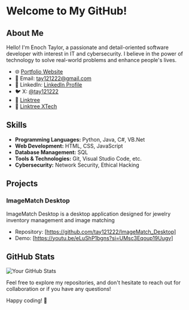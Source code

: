 # Welcome to My GitHub!

## About Me

Hello! I'm Enoch Taylor, a passionate and detail-oriented software developer with interest in IT and cybersecurity. I believe in the power of technology to solve real-world problems and enhance people's lives.

- 🌐 [Portfolio Website](https://xtechsoftwarelib.com/)
- 📧 Email: tay121222@gmail.com
- 💼 LinkedIn: [LinkedIn Profile](https://www.linkedin.com/in/taylor-enoch-6176177a/)
- 🐦 X: [@tay121222](https://twitter.com/tay121222)
- 🔗 [Linktree](https://linktr.ee/tay121222)
- 🔗 [Linktree XTech](https://linktr.ee/xtechitsupport)

## Skills

- **Programming Languages:** Python, Java, C#, VB.Net
- **Web Development:** HTML, CSS, JavaScript
- **Database Management:** SQL
- **Tools & Technologies:** Git, Visual Studio Code, etc.
- **Cybersecurity:** Network Security, Ethical Hacking

## Projects

### ImageMatch Desktop

ImageMatch Desktop is a desktop application designed for jewelry inventory management and image matching

- Repository: [https://github.com/tay121222/ImageMatch_Desktop]
- Demo: [https://youtu.be/eLuShP1bgns?si=UMsc3Eqoup19Uugv]

## GitHub Stats

![Your GitHub Stats](https://github-readme-stats.vercel.app/api?username=tay121222&show_icons=true&theme=radical)

Feel free to explore my repositories, and don't hesitate to reach out for collaboration or if you have any questions!

Happy coding! 🚀


<!---
tay121222/tay121222 is a ✨ special ✨ repository because its `README.md` (this file) appears on your GitHub profile.
You can click the Preview link to take a look at your changes.
--->
